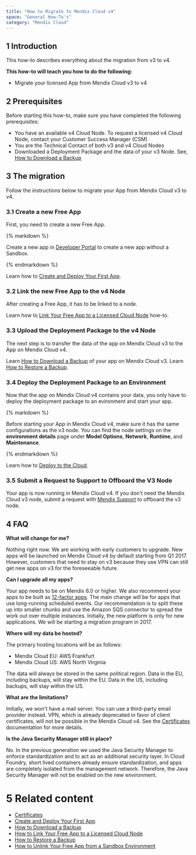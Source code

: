 ```yaml
---
title: "How to Migrate to Mendix Cloud v4"
space: "General How-To's"
category: "Mendix Cloud"
---
```


## 1 Introduction

This how-to describes everything about the migration from v3 to v4.

**This how-to will teach you how to do the following:**

*   Migrate your licensed App from Mendix Cloud v3 to v4

## 2 Prerequisites

Before starting this how-to, make sure you have completed the following prerequisites:

*   You have an available v4 Cloud Node. To request a licensed v4 Cloud Node, contact your Customer Success Manager (CSM)
*   You are the Technical Contact of both v3 and v4 Cloud Nodes
*   Downloaded a Deployment Package and the data of your v3 Node. See, [How to Download a Backup](/howtogeneral/mendixcloud/how-to-download-a-backup)

## 3 The migration

Follow the instructions below to migrate your App from Mendix Cloud v3 to v4.

### 3.1 Create a new Free App

First, you need to create a new Free App.

<div class="alert alert-info">{% markdown %}

Create a new app in [Developer Portal](https://home.mendix.com) to create a new app without a Sandbox.

{% endmarkdown %}</div>

Learn how to [Create and Deploy Your First App](/howto/getting-started/create-and-deploy-your-first-app).

### 3.2 Link the new Free App to the v4 Node

After creating a Free App, it has to be linked to a node.

Learn how to [Link Your Free App to a Licensed Cloud Node](how-to-link-app-to-node) how-to.

### 3.3 Upload the Deployment Package to the v4 Node

The next step is to transfer the data of the app on Mendix Cloud v3 to the App on Mendix Cloud v4.

Learn [How to Download a Backup](/howtogeneral/mendixcloud/how-to-download-a-backup) of your app on Mendix Cloud v3.
Learn [How to Restore a Backup](/howtogeneral/mendixcloud/how-to-restore-a-backup).

### 3.4 Deploy the Deployment Package to an Environment

Now that the app on Mendix Cloud v4 contains your data, you only have to deploy the deployment package to an evironment and start your app.

<div class="alert alert-warning">{% markdown %}

Before starting your App in Mendix Cloud v4, make sure it has the same configurations as the v3 node. You can find the node settings on the **environment details** page under **Model Options**, **Network**, **Runtime**, and **Maintenance**.

{% endmarkdown %}</div>

Learn how to [Deploy to the Cloud](deploying-to-the-cloud).

### 3.5 Submit a Request to Support to Offboard the V3 Node

Your app is now running in Mendix Cloud v4. If you don't need the Mendix Cloud v3 node, submit a request with [Mendix Support](https://support.mendix.com) to offboard the v3 node.

## 4 FAQ

**What will change for me?**

Nothing right now. We are working with early customers to upgrade. New apps will be launched on Mendix Cloud v4 by default starting from Q1 2017. However, customers that need to stay on v3 because they use VPN can still get new apps on v3 for the foreseeable future.

**Can I upgrade all my apps?**

Your app needs to be on Mendix 6.0 or higher. We also recommend your apps to be built as [12-factor apps](https://12factor.net/). The main change will be for apps that use long-running scheduled events. Our recommendation is to split these up into smaller chunks and use the Amazon SQS connector to spread the work out over multiple instances. Initially, the new platform is only for new applications. We will be starting a migration program in 2017.

**Where will my data be hosted?**

The primary hosting locations will be as follows:

*   Mendix Cloud EU: AWS Frankfurt
*   Mendix Cloud US: AWS North Virginia

The data will always be stored in the same political region. Data in the EU, including backups, will stay within the EU. Data in the US, including backups, will stay within the US.

**What are the limitations?**

Initially, we won't have a mail server. You can use a third-party email provider instead. VPN, which is already deprecated in favor of client certificates, will not be possible in the Mendix Cloud v4. See the [Certificates](/refguide/certificates) documentation for more details.

**Is the Java Security Manager still in place?**

No. In the previous generation we used the Java Security Manager to enforce standardization and to act as an additional security layer. In Cloud Foundry, short lived containers already ensure standardization, and apps are completely isolated from the management network. Therefore, the Java Security Manager will not be enabled on the new environment.

# 5 Related content
*   [Certificates](/refguide/certificates)
*   [Create and Deploy Your First App](/howto/getting-started/create-and-deploy-your-first-app)
*   [How to Download a Backup](/howtogeneral/mendixcloud/how-to-download-a-backup)
*   [How to Link Your Free App to a Licensed Cloud Node](how-to-link-app-to-node)
*   [How to Restore a Backup](/howtogeneral/mendixcloud/how-to-restore-a-backup)
*   [How to Unlink Your Free App from a Sandbox Environment](how-to-link-app-to-node)
